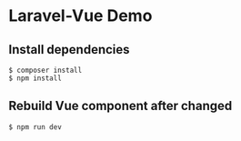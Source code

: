 # Laravel-Vue Demo

## Install dependencies
```
$ composer install
$ npm install
```

## Rebuild Vue component after changed
```
$ npm run dev
```
